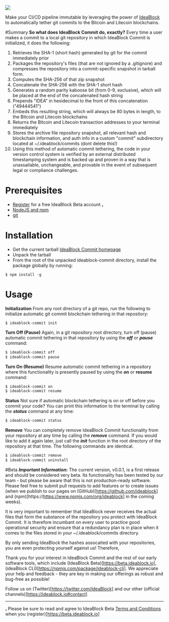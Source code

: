 ![](https://ideablock.io/ideablock-commit.png)

Make your CI/CD pipeline immutable by leveraging the power of [IdeaBlock](https://ideablock.io) to automatically tether git commits to the Bitcoin and Litecoin blockchains.

#Summary
**So what does IdeaBlock Commit do, exactly?**
Every time a user makes a commit to a local git repository in which IdeaBlock Commit is initialized,  it does the following:
1.  Retrieves the SHA-1 (short hash) generated by git for the commit immediately prior
2.  Packages the repository's files (that are not ignored by a .gitignore) and compresses the repository into a commit-specific snapshot in tarball form.
3.  Computes the SHA-256 of that zip snapshot
4.  Concatenate the SHA-256 with the SHA-1 short hash
5.  Generates a random parity kaboose bit (from 0-9, exclusive), which will be placed at the end of the concatenated hash string
6. Prepends "IDEA" in hexidecimal to the front of this concatenation ("49444541")
7. Embeds this resulting string, which will always be 80 bytes in length, to the Bitcoin and Litecoin blockchains
8. Returns the Bitcoin and Litecoin transaction addresses to your terminal immediately
9.  Stores the archive file repository snapshot, all relevant hash and blockchain information, and auth info in a custom "commit" subdirectory located at ~/.ideablock/commits (dont delete this!)
10.  Using this method of automatic commit tethering, the code in your version control system is verified by an external distributed timestamping system and is backed up and proven in a way that is unassailable, unchangeable, and provable in the event of subsequent legal or compliance challenges.

# Prerequisites
- [Register](https://beta.ideablock.io) for a free IdeaBlock Beta account ₁
- [NodeJS and npm](https://nodejs.org/en/download/)
- [git](https://git-scm.com/book/en/v2/Getting-Started-Installing-Git)

# Installation
- Get the current tarball [IdeaBlock Commit homepage](https://ideablock.io/ideablock-commit)
- Unpack the tarball
- From the root of the unpacked ideablock-commit directory, install the package globally by running:

```
$ npm install -g
```


# Usage
**Initialization**
From any root directory of a git repo, run the following to initialize automatic git commit blockchain tethering in that repository:
```
$ ideablock-commit init
```

**Turn Off (Pause)**
Again, in a git repository root directory, turn off (pause) automatic commit tethering in that repository by using the ***off*** or ***pause*** command:
```bash
$ ideablock-commit off
$ ideablock-commit pause
```

**Turn On (Resume)**
Resume automatic commit tethering in a repository where this functionality is presently paused by using the ***on*** or **resume** command:
```bash
$ ideablock-commit on
$ ideablock-commit resume
```

**Status**
Not sure if automatic blockchain tethering is on or off before you commit your code? You can print this information to the terminal by calling the ***status*** command at any time:
```bash
$ ideablock-commit status
```

**Remove**
You can completely remove IdeaBlock Commit functionality from your repository at any time by calling the ***remove*** command.  If you would like to add it again later, just call the ***init*** function in the root directory of the repository at that time.  The following commands are identical.
```bash
$ ideablock-commit remove
$ ideablock-commit uninstall
```



#Beta
***Important Information:***
The current version, v0.0.1, is a first release and should be considered very beta.  Its functionality has been tested by our team - but please be aware that this is not production-ready software.  Please feel free to submit pull requests to add features or to create issues (when we publish to our pages on (GitHub)[https://github.com/ideablock] and (npm)[https://https://www.npmjs.com/org/ideablock] in the coming weeks).

It is very important to remember that IdeaBlock never receives the actual files that form the substance of the repository you protect with IdeaBlock Commit.  It is therefore incumbant on every user to practice good operational security and ensure that a redundancy plan is in place when it comes to the files stored in your ~/.ideablock/commits directory.

By only sending IdeaBlock the hashes assocaited with your repositories, you are even protecting yourself against us! Therefore,

Thank you for your interest in IdeaBlock Commit and the rest of our early software tools, which include (IdeaBlock Beta)[https://beta.ideablock.io], (ideaBlock CLI)[https://npmjs.com/package/ideablock-cli].  We appreciate your help and feedback - they are key in making our offerings as robust and bug-free as possible!

Follow us on (Twitter)[https://twitter.com/ldeaBlock] and our other (official channels)[https://ideablock.io#contact]
_____________

₁ Please be sure to read and agree to IdeaBlock Beta [Terms and Conditions](https://beta.ideablock.io/terms) when you (register)[https://beta.ideablock.io]
